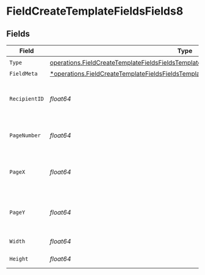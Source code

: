 # FieldCreateTemplateFieldsFields8


## Fields

| Field                                                                                                                                                                                           | Type                                                                                                                                                                                            | Required                                                                                                                                                                                        | Description                                                                                                                                                                                     |
| ----------------------------------------------------------------------------------------------------------------------------------------------------------------------------------------------- | ----------------------------------------------------------------------------------------------------------------------------------------------------------------------------------------------- | ----------------------------------------------------------------------------------------------------------------------------------------------------------------------------------------------- | ----------------------------------------------------------------------------------------------------------------------------------------------------------------------------------------------- |
| `Type`                                                                                                                                                                                          | [operations.FieldCreateTemplateFieldsFieldsTemplatesFieldsRequestRequestBody8Type](../../models/operations/fieldcreatetemplatefieldsfieldstemplatesfieldsrequestrequestbody8type.md)            | :heavy_check_mark:                                                                                                                                                                              | N/A                                                                                                                                                                                             |
| `FieldMeta`                                                                                                                                                                                     | [*operations.FieldCreateTemplateFieldsFieldsTemplatesFieldsRequestRequestBody8FieldMeta](../../models/operations/fieldcreatetemplatefieldsfieldstemplatesfieldsrequestrequestbody8fieldmeta.md) | :heavy_minus_sign:                                                                                                                                                                              | N/A                                                                                                                                                                                             |
| `RecipientID`                                                                                                                                                                                   | *float64*                                                                                                                                                                                       | :heavy_check_mark:                                                                                                                                                                              | The ID of the recipient to create the field for.                                                                                                                                                |
| `PageNumber`                                                                                                                                                                                    | *float64*                                                                                                                                                                                       | :heavy_check_mark:                                                                                                                                                                              | The page number the field will be on.                                                                                                                                                           |
| `PageX`                                                                                                                                                                                         | *float64*                                                                                                                                                                                       | :heavy_check_mark:                                                                                                                                                                              | The X coordinate of where the field will be placed.                                                                                                                                             |
| `PageY`                                                                                                                                                                                         | *float64*                                                                                                                                                                                       | :heavy_check_mark:                                                                                                                                                                              | The Y coordinate of where the field will be placed.                                                                                                                                             |
| `Width`                                                                                                                                                                                         | *float64*                                                                                                                                                                                       | :heavy_check_mark:                                                                                                                                                                              | The width of the field.                                                                                                                                                                         |
| `Height`                                                                                                                                                                                        | *float64*                                                                                                                                                                                       | :heavy_check_mark:                                                                                                                                                                              | The height of the field.                                                                                                                                                                        |